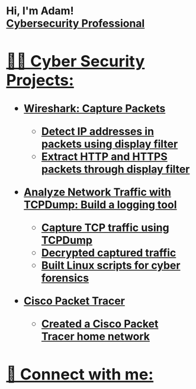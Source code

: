 <h1>Hi, I'm Adam! <br/><a href="https://github.com/AdamBrown"> Cybersecurity Professional 

<h2>👨‍💻 Cyber Security Projects:</h2>

- <b>Wireshark: Capture Packets </b>
  - Detect IP addresses in packets using display filter
  - Extract HTTP and HTTPS packets through display filter
  
- <b>Analyze Network Traffic with TCPDump: Build a logging tool</b>
  - Capture TCP traffic using TCPDump
  - Decrypted captured traffic
  - Built Linux scripts for cyber forensics
- <b>Cisco Packet Tracer</b>
  - Created a Cisco Packet Tracer home network
    


<h2> 🤳 Connect with me:</h2>







